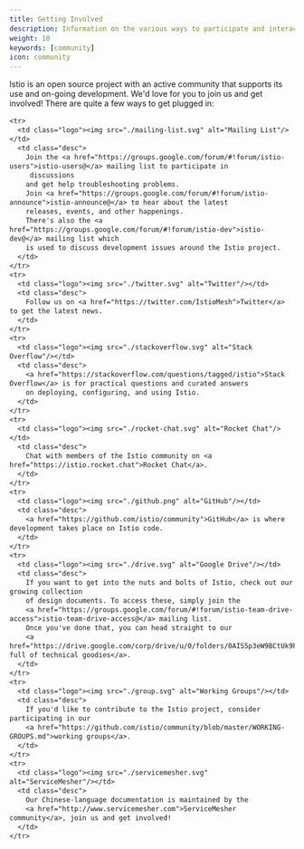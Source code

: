 ```yaml
---
title: Getting Involved
description: Information on the various ways to participate and interact with the Istio community.
weight: 10
keywords: [community]
icon: community
---
```

Istio is an open source project with an active community that supports its use and on-going development. We'd love for you
to join us and get involved!
There are quite a few ways to get plugged in:

<table class="community">
  <tbody>

    <tr>
      <td class="logo"><img src="./mailing-list.svg" alt="Mailing List"/></td>
      <td class="desc">
        Join the <a href="https://groups.google.com/forum/#!forum/istio-users">istio-users@</a> mailing list to participate in
         discussions
        and get help troubleshooting problems.
        Join <a href="https://groups.google.com/forum/#!forum/istio-announce">istio-announce@</a> to hear about the latest
        releases, events, and other happenings.
        There's also the <a href="https://groups.google.com/forum/#!forum/istio-dev">istio-dev@</a> mailing list which
        is used to discuss development issues around the Istio project.
      </td>
    </tr>
    <tr>
      <td class="logo"><img src="./twitter.svg" alt="Twitter"/></td>
      <td class="desc">
        Follow us on <a href="https://twitter.com/IstioMesh">Twitter</a> to get the latest news.
      </td>
    </tr>
    <tr>
      <td class="logo"><img src="./stackoverflow.svg" alt="Stack Overflow"/></td>
      <td class="desc">
        <a href="https://stackoverflow.com/questions/tagged/istio">Stack Overflow</a> is for practical questions and curated answers
        on deploying, configuring, and using Istio.
      </td>
    </tr>
    <tr>
      <td class="logo"><img src="./rocket-chat.svg" alt="Rocket Chat"/></td>
      <td class="desc">
        Chat with members of the Istio community on <a href="https://istio.rocket.chat">Rocket Chat</a>.
      </td>
    </tr>
    <tr>
      <td class="logo"><img src="./github.png" alt="GitHub"/></td>
      <td class="desc">
        <a href="https://github.com/istio/community">GitHub</a> is where development takes place on Istio code.
      </td>
    </tr>
    <tr>
      <td class="logo"><img src="./drive.svg" alt="Google Drive"/></td>
      <td class="desc">
        If you want to get into the nuts and bolts of Istio, check out our growing collection
        of design documents. To access these, simply join the
        <a href="https://groups.google.com/forum/#!forum/istio-team-drive-access">istio-team-drive-access@</a> mailing list.
        Once you've done that, you can head straight to our
        <a href="https://drive.google.com/corp/drive/u/0/folders/0AIS5p3eW9BCtUk9PVA">folder full of technical goodies</a>.
      </td>
    </tr>
    <tr>
      <td class="logo"><img src="./group.svg" alt="Working Groups"/></td>
      <td class="desc">
        If you'd like to contribute to the Istio project, consider participating in our
        <a href="https://github.com/istio/community/blob/master/WORKING-GROUPS.md">working groups</a>.
      </td>
    </tr>
    <tr>
      <td class="logo"><img src="./servicemesher.svg" alt="ServiceMesher"/></td>
      <td class="desc">
        Our Chinese-language documentation is maintained by the
        <a href="http://www.servicemesher.com">ServiceMesher community</a>, join us and get involved!
      </td>
    </tr>
  </tbody>
</table>
